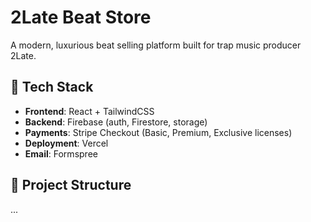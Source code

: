 # 2Late Beat Store

A modern, luxurious beat selling platform built for trap music producer 2Late.

## 🔧 Tech Stack
- **Frontend**: React + TailwindCSS
- **Backend**: Firebase (auth, Firestore, storage)
- **Payments**: Stripe Checkout (Basic, Premium, Exclusive licenses)
- **Deployment**: Vercel
- **Email**: Formspree

## 📁 Project Structure
...
